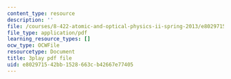 ```yaml
---
content_type: resource
description: ''
file: /courses/8-422-atomic-and-optical-physics-ii-spring-2013/e802971542bb1528663cb42667e77405_QE-9hHvOles.pdf
file_type: application/pdf
learning_resource_types: []
ocw_type: OCWFile
resourcetype: Document
title: 3play pdf file
uid: e8029715-42bb-1528-663c-b42667e77405
---
```


